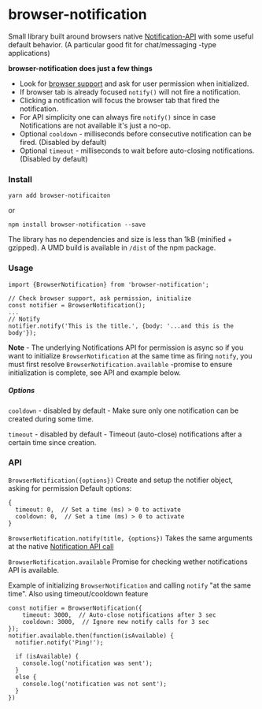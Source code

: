 # browser-notification

Small library built around browsers native [Notification-API](https://developer.mozilla.org/en-US/docs/Web/API/Notification) with some useful default behavior.
(A particular good fit for chat/messaging -type applications)

**browser-notification does just a few things**
- Look for [browser support](http://caniuse.com/#feat=notifications) and ask for user permission when initialized.
- If browser tab is already focused `notify()` will not fire a notification.
- Clicking a notification will focus the browser tab that fired the notification.
- For API simplicity one can always fire `notify()` since in case Notifications are not available it's just a no-op.
- Optional `cooldown` - milliseconds before consecutive notification can be fired. (Disabled by default)
- Optional `timeout` - milliseconds to wait before auto-closing notifications. (Disabled by default)

### Install
```
yarn add browser-notificaiton
```
or
```
npm install browser-notification --save
```
The library has no dependencies and size is less than 1kB (minified + gzipped).
A UMD build is available in `/dist` of the npm package.

### Usage

```
import {BrowserNotification} from 'browser-notification';

// Check browser support, ask permission, initialize
const notifier = BrowserNotification();
...
// Notify
notifier.notify('This is the title.', {body: '...and this is the body'});
```

**Note** - The underlying Notifications API for permission is async so if you want to initialize `BrowserNotification` at the same time as firing `notify`, you must first resolve `BrowserNotification.available` -promise to ensure initialization is complete, see API and example below.

##### Options
`cooldown` - disabled by default
    - Make sure only one notification can be created during some time.

`timeout` - disabled by default
    - Timeout (auto-close) notifications after a certain time since creation.


### API
`BrowserNotification({options})`
Create and setup the notifier object, asking for permission
Default options:

```
{
  timeout: 0,  // Set a time (ms) > 0 to activate
  cooldown: 0,  // Set a time (ms) > 0 to activate
}
```

`BrowserNotification.notify(title, {options})`
Takes the same arguments at the native [Notification API call](https://developer.mozilla.org/en-US/docs/Web/API/Notification/Notification)


`BrowserNotification.available`
Promise for checking wether notifications API is available.

Example of initializing `BrowserNotification` and calling `notify` "at the same time". Also using timeout/cooldown feature
```
const notifier = BrowserNotification({
    timeout: 3000,  // Auto-close notifications after 3 sec
    cooldown: 3000,  // Ignore new notify calls for 3 sec
});
notifier.available.then(function(isAvailable) {
  notifier.notify('Ping!');

  if (isAvailable) {
    console.log('notification was sent');
  }
  else {
    console.log('notification was not sent');
  }
})
```

